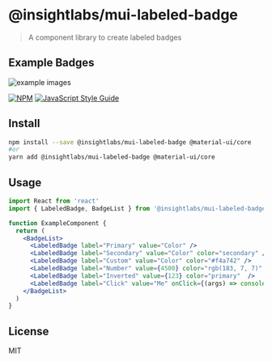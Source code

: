 # @insightlabs/mui-labeled-badge

> A component library to create labeled badges

## Example Badges
![example images](https://i.imgur.com/uNK6e0m.png "Example")

[![NPM](https://img.shields.io/npm/v/@insightlabs/mui-labeled-badge.svg)](https://www.npmjs.com/package/@insightlabs/mui-labeled-badge) [![JavaScript Style Guide](https://img.shields.io/badge/code_style-standard-brightgreen.svg)](https://standardjs.com)

## Install

```bash
npm install --save @insightlabs/mui-labeled-badge @material-ui/core
#or
yarn add @insightlabs/mui-labeled-badge @material-ui/core
```

## Usage

```jsx
import React from 'react'
import { LabeledBadge, BadgeList } from '@insightlabs/mui-labeled-badge'

function ExampleComponent {
  return (
    <BadgeList>
      <LabeledBadge label="Primary" value="Color" />
      <LabeledBadge label="Secondary" value="Color" color="secondary" />
      <LabeledBadge label="Custom" value="Color" color="#f4a742" />
      <LabeledBadge label="Number" value={4500} color="rgb(183, 7, 7)"  />
      <LabeledBadge label="Inverted" value={123} color="primary"  />
      <LabeledBadge label="Click" value="Me" onClick={(args) => console.log("Labeled badge clicked!", args)} />
    </BadgeList>
  )
}
```

## License

MIT

